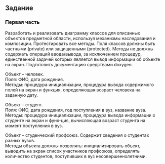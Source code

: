## Задание

### Первая часть

Разработать и реализовать диаграмму классов для описанных объектов предметной области, используя механизмы наследования и композиции. Протестировать все методы. Поля классов должны быть частными (private) или защищенными (protected). Методы не должны содержать операций ввода/вывода, за исключением процедур, единственной задачей которых является вывод информации об объекте на экран. Подготовить документацию средствами doxygen.

Объект – человек.  
Поля: ФИО, дата рождения.  
Методы: процедура инициализации, процедура вывода содержимого полей на экран и функция, определяющая возраст человека на заданную дату.

Объект – студент.  
Поля: ФИО, дата рождения, год поступления в вуз, название вуза.  
Методы: процедура инициализации, процедура вывода информации о студенте на экран и функ-ция, вычисляющая возраст студента на момент поступления в вуз.

Объект – студенческий профсоюз. Содержит сведения о студентах разных вузов.  
Методы объекта должны позволять: инициализировать объект, выводить на экран список участников профсоюза, определять количество студентов, поступивших в вуз несовершеннолетними.